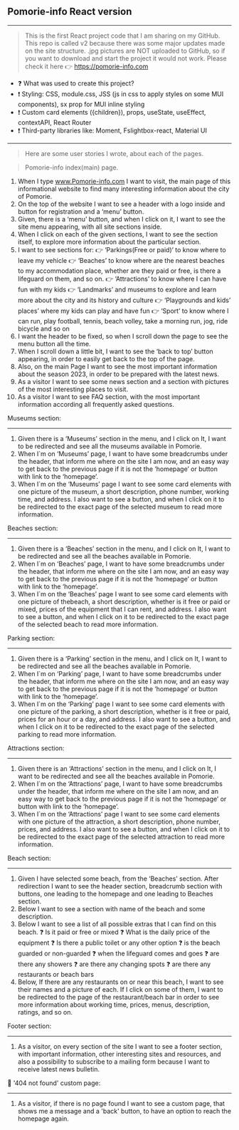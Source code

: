 ## Pomorie-info **React** version

---

> This is the first React project code that I am sharing on my GitHub. This repo is called v2 because there was some major updates made on the site structure.
> .jpg pictures are NOT uploaded to GitHub, so if you want to download and start the project it would not work. Please check it here 👉 https://pomorie-info.com

<ul>
  <li>❓ What was used to create this project?</li>
  <li>❗ Styling:  CSS, module.css, JSS (js in css to apply styles on some MUI components), sx prop for MUI inline styling</li>
  <li>❗ Custom card elements ({children}), props, useState, useEffect, contextAPI, React Router </li>
  <li>❗ Third-party libraries like: Moment, Fslightbox-react, Material UI</li>
</ul>

---

> Here are some user stories I wrote, about each of the pages.

> Pomorie-info index(main) page.

1. When I type www.Pomorie-info.com I want to visit, the main page of this informational website to find many interesting information about the city of Pomorie.
2. On the top of the website I want to see a header with a logo inside and button for registration and a ‘menu’ button.
3. Given, there is a ‘menu’ button, and when I click on it, I want to see the site menu appearing, with all site sections inside.
4. When I click on each of the given sections, I want to see the section itself, to explore more information about the particular section.
5. I want to see sections for:
   👉 ‘Parkings(Free or paid)’ to know where to leave my vehicle
   👉 ‘Beaches’ to know where are the nearest beaches to my accommodation place, whether are they paid or free, is there a lifeguard on them, and so on.
   👉 ‘Attractions’ to know where I can have fun with my kids
   👉 ‘Landmarks’ and museums to explore and learn more about the city and its history and culture
   👉 ‘Playgrounds and kids’ places’ where my kids can play and have fun
   👉 ‘Sport’ to know where I can run, play football, tennis, beach volley, take a morning run, jog, ride bicycle and so on
6. I want the header to be fixed, so when I scroll down the page to see the menu button all the time.
7. When I scroll down a little bit, I want to see the ‘back to top’ button appearing, in order to easily get back to the top of the page.
8. Also, on the main Page I want to see the most important information about the season 2023, in order to be prepared with the latest news.
9. As a visitor I want to see some news section and a section with pictures of the most interesting places to visit.
10. As a visitor I want to see FAQ section, with the most important information according all frequently asked questions.

Museums section:

<hr>

1. Given there is a ‘Museums’ section in the menu, and I click on It, I want to be redirected and see all the museums available in Pomorie.
2. When I`m on ‘Museums’ page, I want to have some breadcrumbs under the header, that inform me where on the site I am now, and an easy way to get back to the previous page if it is not the ‘homepage’ or button with link to the ‘homepage’.
3. When I`m on the ‘Museums’ page I want to see some card elements with one picture of the museum, a short description, phone number, working time, and address. I also want to see a button, and when I click on it to be redirected to the exact page of the selected museum to read more information.

Beaches section:

<hr>

1. Given there is a ‘Beaches’ section in the menu, and I click on It, I want to be redirected and see all the beaches available in Pomorie.
2. When I`m on ‘Beaches’ page, I want to have some breadcrumbs under the header, that inform me where on the site I am now, and an easy way to get back to the previous page if it is not the ‘homepage’ or button with link to the ‘homepage’.
3. When I`m on the ‘Beaches’ page I want to see some card elements with one picture of thebeach, a short description, whether is it free or paid or mixed, prices of the equipment that I can rent, and address. I also want to see a button, and when I click on it to be redirected to the exact page of the selected beach to read more information.

Parking section:

<hr>

1. Given there is a ‘Parking’ section in the menu, and I click on It, I want to be redirected and see all the beaches available in Pomorie.
2. When I`m on ‘Parking’ page, I want to have some breadcrumbs under the header, that inform me where on the site I am now, and an easy way to get back to the previous page if it is not the ‘homepage’ or button with link to the ‘homepage’.
3. When I`m on the ‘Parking’ page I want to see some card elements with one picture of the parking, a short description, whether is it free or paid, prices for an hour or a day, and address. I also want to see a button, and when I click on it to be redirected to the exact page of the selected parking to read more information.

Attractions section:

<hr>

1. Given there is an ‘Attractions’ section in the menu, and I click on It, I want to be redirected and see all the beaches available in Pomorie.
2. When I`m on the ‘Attractions’ page, I want to have some breadcrumbs under the header, that inform me where on the site I am now, and an easy way to get back to the previous page if it is not the ‘homepage’ or button with link to the ‘homepage’.
3. When I`m on the ‘Attractions’ page I want to see some card elements with one picture of the attraction, a short description, phone number, prices, and address. I also want to see a button, and when I click on it to be redirected to the exact page of the selected attraction to read more information.

Beach section:

<hr>

1. Given I have selected some beach, from the ‘Beaches’ section. After redirection I want to see the header section, breadcrumb section with buttons, one leading to the homepage and one leading to Beaches section.
2. Below I want to see a section with name of the beach and some description.
3. Below I want to see a list of all possible extras that I can find on this beach.
   ❓ Is it paid or free or mixed
   ❓ What is the daily price of the equipment
   ❓ Is there a public toilet or any other option
   ❓ is the beach guarded or non-guarded
   ❓ when the lifeguard comes and goes
   ❓ are there any showers
   ❓ are there any changing spots
   ❓ are there any restaurants or beach bars
4. Below, If there are any restaurants on or near this beach, I want to see their names and a picture of each. If I click on some of them, I want to be redirected to the page of the restaurant/beach bar in order to see more information about working time, prices, menus, description, ratings, and so on.

Footer section:

<hr>

1. As a visitor, on every section of the site I want to see a footer section, with important information, other interesting sites and resources, and also a possibility to subscribe to a mailing form because I want to receive latest news bulletin.

💩 '404 not found' custom page:

<hr>

1. As a visitor, if there is no page found I want to see a custom page, that shows me a message and a 'back' button, to have an option to reach the homepage again.
